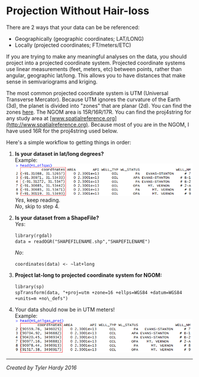 Projection Without Hair-loss
==========================
There are 2 ways that your data can be be referenced:

- Geographically (geographic coordinates; LAT/LONG)
- Locally (projected coordinates; FT/meters/ETC)

If you are trying to make any meaningful analyses on the data, you should project into a projected coordinate system. Projected coordinate systems use linear measurements (feet, meters, etc) between points, rather than angular, geographic lat/long. This allows you to have distances that make sense in semivariograms and kriging.

The most common projected coordinate system is UTM (Universal Transverse Mercator). Because UTM ignores the curvature of the Earth (3d), the planet is divided into &quot;zones&quot; that are planar (2d). You can find the zones [here](https://en.wikipedia.org/wiki/Universal_Transverse_Mercator_coordinate_system#/media/File:Utm-zones.jpg). The NGOM area is 15R/16R/17R. You can find the proj4string for any study area at [www.spatialreference.org](http://www.spatialreference.org). Because most of you are in the NGOM, I have used 16R for the proj4string used below.

Here's a simple workflow to getting things in order:

1. **Is your dataset in lat/long degrees?**  
   Example:  
   ![](proj_before.png)  
   *Yes*, keep reading.  
   *No*, skip to step 4.  
   
2. **Is your dataset from a ShapeFile?**  
   *Yes*:  
    ```
    library(rgdal)
    data = readOGR("SHAPEFILENAME.shp","SHAPEFILENAME")
    ```  
   *No*:
   ```
   coordinates(data) <- ~lat+long
   ```
3. **Project lat-long to projected coordinate system for NGOM:**  
   ```
   library(sp)
   spTransform(data, "+proj=utm +zone=16 +ellps=WGS84 +datum=WGS84 +units=m +no\_defs")
   ```
4. Your data should now be in UTM meters!  
   Example:     
   ![](proj_after.png)

***
*Created by Tyler Hardy 2016*
